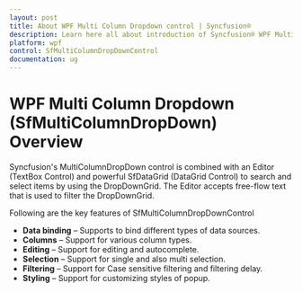 ```yaml
---
layout: post
title: About WPF Multi Column Dropdown control | Syncfusion®
description: Learn here all about introduction of Syncfusion® WPF Multi Column Dropdown (SfMultiColumnDropDown) control, its elements and more details.
platform: wpf
control: SfMultiColumnDropDownControl
documentation: ug
---
```


# WPF Multi Column Dropdown (SfMultiColumnDropDown) Overview

Syncfusion's MultiColumnDropDown control is combined with an Editor (TextBox Control) and powerful SfDataGrid (DataGrid Control) to search and select items by using the DropDownGrid. The Editor accepts free-flow text that is used to filter the DropDownGrid.

Following are the key features of SfMultiColumnDropDownControl

* **Data binding** – Supports to bind different types of data sources.
* **Columns** – Support for various column types.
* **Editing** –  Support for editing and autocomplete.
* **Selection** – Support for single and also multi selection.
* **Filtering** –  Support for Case sensitive filtering and filtering delay.
* **Styling** – Support for customizing styles of popup.